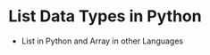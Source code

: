 # List Data Types in Python
- List in Python and Array in other Languages

<!-- >>> 
color = ['blue', 'red', 'black', 'white']
>>> print(color[-1])
['red', 'black']
['blue', 'red', 'black']
['white']
['black', 'white']
['blue', 'red', 'black', 'white']
>>> print(color)
>>> color[1:2]
>>> color[1:2] = "green"
>>> print(color)
['blue', 'g', 'r', 'e', 'e', 'n', 'black', 'purple']
>>> color=["blue","red","black","white"]
['blue', 'red', 'black', 'white']
>>> color[1:2]
['red']
>>> color[1:2] = ["green"]
>>> print(color)
['blue', 'green', 'skin', 'black', 'white']
>>> print(color[3])
black
>>> print(color[2])
    for colin color
>>> for col in color
    for col in color
>>> for col in color:
green
black
>>> for col in color:
...
>>>
...
...     print("blue is there")
>>> color.pop()
>>> color.remove("skin")
['blue', 'green', 'black']
>>> color_copy = color
['blue', 'green', 'black']
['blue', 'green', 'black']
['blue', 'green']
>>> color_copy
['blue', 'green']
>>> color.append("crimson")
['blue', 'green', 'crimson']
>>> color_copy
['blue', 'green', 'crimson']
>>>
['blue', 'green', 'crimson']
>>> color_copy2 = color.copy()
>>> color_copy2
['blue', 'green', 'crimson']
>>> color
>>> color
['blue', 'green', 'crimson']
>>>
>>> nums = for x in range(10)
  File "<stdin>", line 1
    nums = for x in range(10)
           ^^^
SyntaxError: invalid syntax
>>> nums = [for x in range(10)]
  File "<stdin>", line 1
    nums = [for x in range(10)]
            ^^^
SyntaxError: invalid syntax
>>> nums = [x for x in range(10)]
>>> nums
[0, 1, 2, 3, 4, 5, 6, 7, 8, 9]
>>> nums = x for x in range(10)
  File "<stdin>", line 1
    nums = x for x in range(10)
             ^^^
SyntaxError: invalid syntax
>>>
>>> squared_nums = [x**2 for x in range(10)]
>>> squared_nums
[0, 1, 4, 9, 16, 25, 36, 49, 64, 81]
>>> cubic_nums = [x**3 for x in range(10)]
>>> cubic_nums
[0, 1, 8, 27, 64, 125, 216, 343, 512, 729]
>>> -->